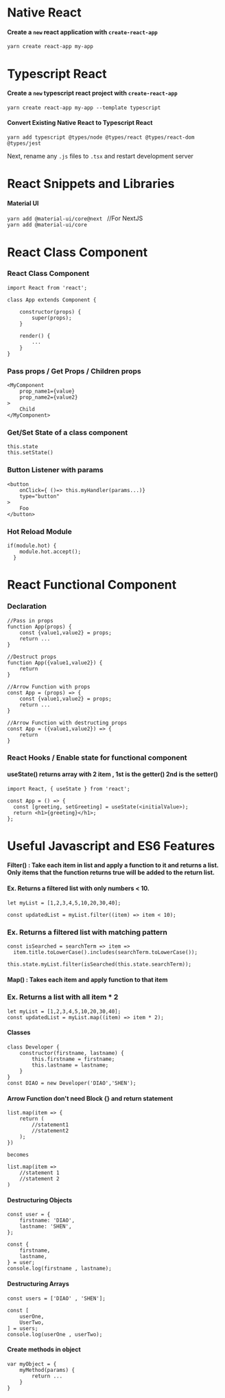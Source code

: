 # Native React 
#### Create a `new` react application with `create-react-app`
`yarn create react-app my-app`


# Typescript React 
#### Create a `new` typescript react project with `create-react-app` 
`yarn create react-app my-app --template typescript `
#### Convert Existing Native React to Typescript React 
```
yarn add typescript @types/node @types/react @types/react-dom @types/jest 
```
Next, rename any `.js` files to `.tsx` and restart development server

# React Snippets and Libraries 
#### Material UI
`yarn add @material-ui/core@next ` //For NextJS  
`yarn add @material-ui/core`




# React Class Component  
### React Class Component 
```
import React from 'react';

class App extends Component {

    constructor(props) {
        super(props);
    }
    
    render() {
        ...
    }
}
```
### Pass props / Get Props / Children props 
```
<MyComponent
    prop_name1={value}
    prop_name2={value2}
>
    Child
</MyComponent>
```
### Get/Set State of a class component 
```
this.state
this.setState()
```
### Button Listener with params
```
<button
    onClick={ ()=> this.myHandler(params...)}
    type="button"
>
    Foo
</button>
```
### Hot Reload Module 
```
if(module.hot) {
    module.hot.accept();
  }
```

# React Functional Component 
### Declaration
```
//Pass in props 
function App(props) {
    const {value1,value2} = props;
    return ...
}

//Destruct props 
function App({value1,value2}) {
    return 
}

//Arrow Function with props 
const App = (props) => {
    const {value1,value2} = props;
    return ... 
}

//Arrow Function with destructing props 
const App = ({value1,value2}) => {
    return 
}

```
### React Hooks / Enable state for functional component 
#### useState() returns array with 2 item , 1st is the getter()  2nd is the setter() 
```
import React, { useState } from 'react';

const App = () => {
  const [greeting, setGreeting] = useState(<initialValue>);
  return <h1>{greeting}</h1>;
};

```


# Useful Javascript and ES6 Features 
#### Filter() : Take each item in list and apply a function to it and returns a list. Only items that the function returns true will be added to the return list.
#### Ex. Returns a filtered list with only numbers < 10.
```
let myList = [1,2,3,4,5,10,20,30,40];

const updatedList = myList.filter((item) => item < 10);
```
### Ex. Returns a filtered list with matching pattern
```
const isSearched = searchTerm => item => 
  item.title.toLowerCase().includes(searchTerm.toLowerCase());

this.state.myList.filter(isSearched(this.state.searchTerm));
```

#### Map() : Takes each item and apply function to that item
### Ex. Returns a list with all item * 2 
```
let myList = [1,2,3,4,5,10,20,30,40];
const updatedList = myList.map((item) => item * 2);
```

#### Classes 
```
class Developer {
    constructor(firstname, lastname) {
        this.firstname = firstname;
        this.lastname = lastname;
    }
}
const DIAO = new Developer('DIAO','SHEN');
```
#### Arrow Function don't need Block {} and return statement
```
list.map(item => {
    return (
        //statement1
        //statement2
    );
})

becomes 

list.map(item =>
    //statement 1
    //statement 2 
)

```
#### Destructuring Objects  
```
const user = {
    firstname: 'DIAO',
    lastname: 'SHEN',
};
```
```
const {
    firstname,
    lastname,
} = user;
console.log(firstname , lastname);
```
#### Destructuring Arrays
```
const users = ['DIAO' , 'SHEN'];
```
```
const [
    userOne,
    UserTwo,
] = users;
console.log(userOne , userTwo);
```
#### Create methods in object 
```
var myObject = {
    myMethod(params) {
        return ...
    }
}
```